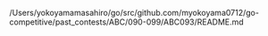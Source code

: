 /Users/yokoyamamasahiro/go/src/github.com/myokoyama0712/go-competitive/past_contests/ABC/090-099/ABC093/README.md